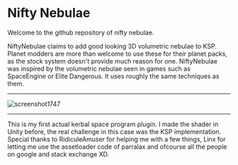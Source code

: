 # Nifty Nebulae
Welcome to the github repository of nifty nebulae.

NiftyNebulae claims to add good looking 3D volumetric nebulae to KSP. 
Planet modders are more than welcome to use these for their planet packs, as the stock system doesn't provide much reason for one. 
NiftyNebulae was inspired by the volumetric nebulae seen in games such as SpaceEngine or Elite Dangerous. It uses roughly the same techniques as them.

***

![screenshot1747](https://user-images.githubusercontent.com/49564898/208184988-144e154b-c45e-425d-bb26-e960550b273e.png)

***

This is my first actual kerbal space program plugin. I made the shader in Unity before, the real challenge in this case was the KSP implementation. 
Special thanks to RidiculeAmuser for helping me with a few things, Linx for letting me use the assetloader code of parralax and ofcourse all the people on google and stack exchange XD.
